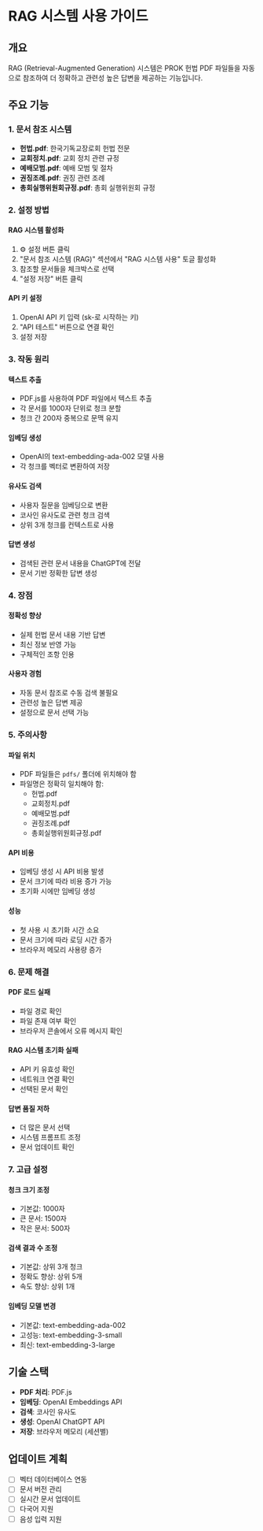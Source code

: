 # RAG 시스템 사용 가이드

## 개요
RAG (Retrieval-Augmented Generation) 시스템은 PROK 헌법 PDF 파일들을 자동으로 참조하여 더 정확하고 관련성 높은 답변을 제공하는 기능입니다.

## 주요 기능

### 1. 문서 참조 시스템
- **헌법.pdf**: 한국기독교장로회 헌법 전문
- **교회정치.pdf**: 교회 정치 관련 규정
- **예배모범.pdf**: 예배 모범 및 절차
- **권징조례.pdf**: 권징 관련 조례
- **총회실행위원회규정.pdf**: 총회 실행위원회 규정

### 2. 설정 방법

#### RAG 시스템 활성화
1. ⚙️ 설정 버튼 클릭
2. "문서 참조 시스템 (RAG)" 섹션에서 "RAG 시스템 사용" 토글 활성화
3. 참조할 문서들을 체크박스로 선택
4. "설정 저장" 버튼 클릭

#### API 키 설정
1. OpenAI API 키 입력 (sk-로 시작하는 키)
2. "API 테스트" 버튼으로 연결 확인
3. 설정 저장

### 3. 작동 원리

#### 텍스트 추출
- PDF.js를 사용하여 PDF 파일에서 텍스트 추출
- 각 문서를 1000자 단위로 청크 분할
- 청크 간 200자 중복으로 문맥 유지

#### 임베딩 생성
- OpenAI의 text-embedding-ada-002 모델 사용
- 각 청크를 벡터로 변환하여 저장

#### 유사도 검색
- 사용자 질문을 임베딩으로 변환
- 코사인 유사도로 관련 청크 검색
- 상위 3개 청크를 컨텍스트로 사용

#### 답변 생성
- 검색된 관련 문서 내용을 ChatGPT에 전달
- 문서 기반 정확한 답변 생성

### 4. 장점

#### 정확성 향상
- 실제 헌법 문서 내용 기반 답변
- 최신 정보 반영 가능
- 구체적인 조항 인용

#### 사용자 경험
- 자동 문서 참조로 수동 검색 불필요
- 관련성 높은 답변 제공
- 설정으로 문서 선택 가능

### 5. 주의사항

#### 파일 위치
- PDF 파일들은 `pdfs/` 폴더에 위치해야 함
- 파일명은 정확히 일치해야 함:
  - 헌법.pdf
  - 교회정치.pdf
  - 예배모범.pdf
  - 권징조례.pdf
  - 총회실행위원회규정.pdf

#### API 비용
- 임베딩 생성 시 API 비용 발생
- 문서 크기에 따라 비용 증가 가능
- 초기화 시에만 임베딩 생성

#### 성능
- 첫 사용 시 초기화 시간 소요
- 문서 크기에 따라 로딩 시간 증가
- 브라우저 메모리 사용량 증가

### 6. 문제 해결

#### PDF 로드 실패
- 파일 경로 확인
- 파일 존재 여부 확인
- 브라우저 콘솔에서 오류 메시지 확인

#### RAG 시스템 초기화 실패
- API 키 유효성 확인
- 네트워크 연결 확인
- 선택된 문서 확인

#### 답변 품질 저하
- 더 많은 문서 선택
- 시스템 프롬프트 조정
- 문서 업데이트 확인

### 7. 고급 설정

#### 청크 크기 조정
- 기본값: 1000자
- 큰 문서: 1500자
- 작은 문서: 500자

#### 검색 결과 수 조정
- 기본값: 상위 3개 청크
- 정확도 향상: 상위 5개
- 속도 향상: 상위 1개

#### 임베딩 모델 변경
- 기본값: text-embedding-ada-002
- 고성능: text-embedding-3-small
- 최신: text-embedding-3-large

## 기술 스택
- **PDF 처리**: PDF.js
- **임베딩**: OpenAI Embeddings API
- **검색**: 코사인 유사도
- **생성**: OpenAI ChatGPT API
- **저장**: 브라우저 메모리 (세션별)

## 업데이트 계획
- [ ] 벡터 데이터베이스 연동
- [ ] 문서 버전 관리
- [ ] 실시간 문서 업데이트
- [ ] 다국어 지원
- [ ] 음성 입력 지원 